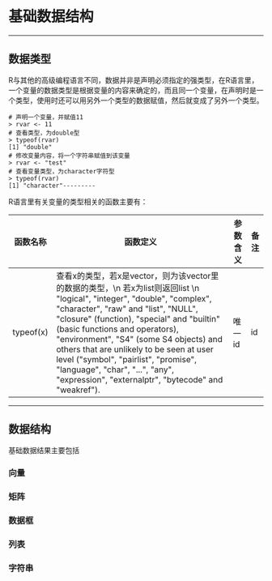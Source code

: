 # 基础数据结构

---

## 数据类型

R与其他的高级编程语言不同，数据并非是声明必须指定的强类型，在R语言里，一个变量的数据类型是根据变量的内容来确定的，而且同一个变量，在声明时是一个类型，使用时还可以用另外一个类型的数据赋值，然后就变成了另外一个类型。

```
# 声明一个变量，并赋值11
> rvar <- 11
# 查看类型，为double型
> typeof(rvar)
[1] "double"
# 修改变量内容，将一个字符串赋值到该变量
> rvar <- "test"
# 查看变量类型，为character字符型
> typeof(rvar)
[1] "character"---------
```

R语言里有关变量的类型相关的函数主要有：

函数名称 | 函数定义 | 参数含义 | 备注
---|---|---|---|
typeof(x) | 查看x的类型，若x是vector，则为该vector里的数据的类型，\n 若x为list则返回list \n  "logical", "integer", "double", "complex", "character", "raw" and "list", "NULL", "closure" (function), "special" and "builtin" (basic functions and operators), "environment", "S4" (some S4 objects) and others that are unlikely to be seen at user level ("symbol", "pairlist", "promise", "language", "char", "...", "any", "expression", "externalptr", "bytecode" and "weakref"). | 唯一id | id

---

## 数据结构

基础数据结果主要包括

### 向量

### 矩阵

### 数据框

### 列表

### 字符串

